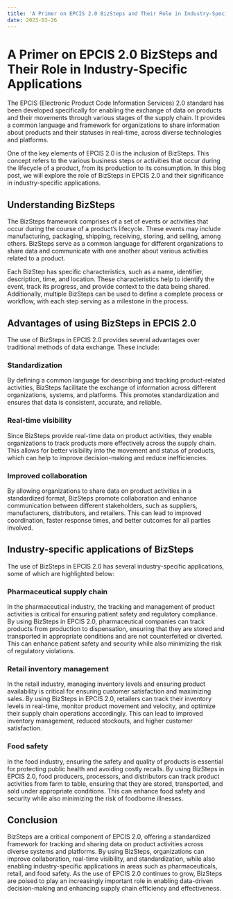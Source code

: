 ```yaml
---
title: 'A Primer on EPCIS 2.0 BizSteps and Their Role in Industry-Specific Applications'
date: 2023-03-26
---
```


# A Primer on EPCIS 2.0 BizSteps and Their Role in Industry-Specific Applications

The EPCIS (Electronic Product Code Information Services) 2.0 standard has been developed specifically for enabling the exchange of data on products and their movements through various stages of the supply chain. It provides a common language and framework for organizations to share information about products and their statuses in real-time, across diverse technologies and platforms. 

One of the key elements of EPCIS 2.0 is the inclusion of BizSteps. This concept refers to the various business steps or activities that occur during the lifecycle of a product, from its production to its consumption. In this blog post, we will explore the role of BizSteps in EPCIS 2.0 and their significance in industry-specific applications. 

## Understanding BizSteps 

The BizSteps framework comprises of a set of events or activities that occur during the course of a product’s lifecycle. These events may include manufacturing, packaging, shipping, receiving, storing, and selling, among others. BizSteps serve as a common language for different organizations to share data and communicate with one another about various activities related to a product.

Each BizStep has specific characteristics, such as a name, identifier, description, time, and location. These characteristics help to identify the event, track its progress, and provide context to the data being shared. Additionally, multiple BizSteps can be used to define a complete process or workflow, with each step serving as a milestone in the process.

## Advantages of using BizSteps in EPCIS 2.0 

The use of BizSteps in EPCIS 2.0 provides several advantages over traditional methods of data exchange. These include:

### Standardization 

By defining a common language for describing and tracking product-related activities, BizSteps facilitate the exchange of information across different organizations, systems, and platforms. This promotes standardization and ensures that data is consistent, accurate, and reliable.

### Real-time visibility 

Since BizSteps provide real-time data on product activities, they enable organizations to track products more effectively across the supply chain. This allows for better visibility into the movement and status of products, which can help to improve decision-making and reduce inefficiencies.

### Improved collaboration 

By allowing organizations to share data on product activities in a standardized format, BizSteps promote collaboration and enhance communication between different stakeholders, such as suppliers, manufacturers, distributors, and retailers. This can lead to improved coordination, faster response times, and better outcomes for all parties involved.

## Industry-specific applications of BizSteps 

The use of BizSteps in EPCIS 2.0 has several industry-specific applications, some of which are highlighted below:

### Pharmaceutical supply chain 

In the pharmaceutical industry, the tracking and management of product activities is critical for ensuring patient safety and regulatory compliance. By using BizSteps in EPCIS 2.0, pharmaceutical companies can track products from production to dispensation, ensuring that they are stored and transported in appropriate conditions and are not counterfeited or diverted. This can enhance patient safety and security while also minimizing the risk of regulatory violations.

### Retail inventory management 

In the retail industry, managing inventory levels and ensuring product availability is critical for ensuring customer satisfaction and maximizing sales. By using BizSteps in EPCIS 2.0, retailers can track their inventory levels in real-time, monitor product movement and velocity, and optimize their supply chain operations accordingly. This can lead to improved inventory management, reduced stockouts, and higher customer satisfaction.

### Food safety 

In the food industry, ensuring the safety and quality of products is essential for protecting public health and avoiding costly recalls. By using BizSteps in EPCIS 2.0, food producers, processors, and distributors can track product activities from farm to table, ensuring that they are stored, transported, and sold under appropriate conditions. This can enhance food safety and security while also minimizing the risk of foodborne illnesses.

## Conclusion 

BizSteps are a critical component of EPCIS 2.0, offering a standardized framework for tracking and sharing data on product activities across diverse systems and platforms. By using BizSteps, organizations can improve collaboration, real-time visibility, and standardization, while also enabling industry-specific applications in areas such as pharmaceuticals, retail, and food safety. As the use of EPCIS 2.0 continues to grow, BizSteps are poised to play an increasingly important role in enabling data-driven decision-making and enhancing supply chain efficiency and effectiveness.
